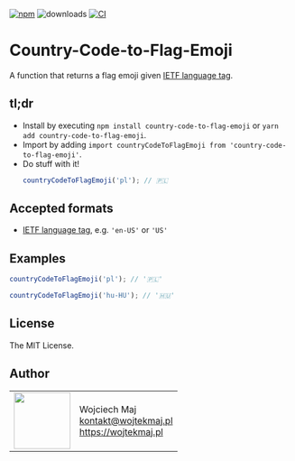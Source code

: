 [![npm](https://img.shields.io/npm/v/country-code-to-flag-emoji.svg)](https://www.npmjs.com/package/country-code-to-flag-emoji) ![downloads](https://img.shields.io/npm/dt/country-code-to-flag-emoji.svg) [![CI](https://github.com/wojtekmaj/country-code-to-flag-emoji/workflows/CI/badge.svg)](https://github.com/wojtekmaj/country-code-to-flag-emoji/actions)

# Country-Code-to-Flag-Emoji

A function that returns a flag emoji given [IETF language tag].

## tl;dr

- Install by executing `npm install country-code-to-flag-emoji` or `yarn add country-code-to-flag-emoji`.
- Import by adding `import countryCodeToFlagEmoji from 'country-code-to-flag-emoji'`.
- Do stuff with it!
  ```ts
  countryCodeToFlagEmoji('pl'); // 🇵🇱
  ```

## Accepted formats

- [IETF language tag], e.g. `'en-US'` or `'US'`

## Examples

```ts
countryCodeToFlagEmoji('pl'); // '🇵🇱'

countryCodeToFlagEmoji('hu-HU'); // '🇭🇺'
```

## License

The MIT License.

## Author

<table>
  <tr>
    <td>
      <img src="https://github.com/wojtekmaj.png?s=100" width="100">
    </td>
    <td>
      Wojciech Maj<br />
      <a href="mailto:kontakt@wojtekmaj.pl">kontakt@wojtekmaj.pl</a><br />
      <a href="https://wojtekmaj.pl">https://wojtekmaj.pl</a>
    </td>
  </tr>
</table>

[ietf language tag]: https://en.wikipedia.org/wiki/IETF_language_tag
